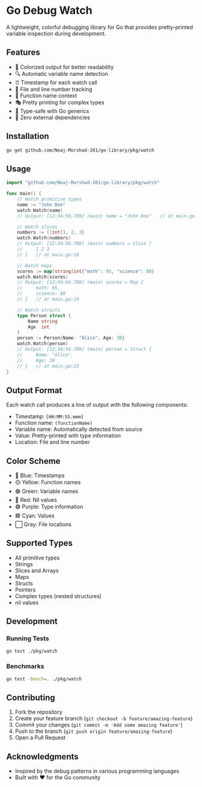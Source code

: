 # Go Debug Watch

A lightweight, colorful debugging library for Go that provides pretty-printed variable inspection during development.

## Features

- 🎨 Colorized output for better readability
- 🔍 Automatic variable name detection
- ⏰ Timestamp for each watch call
- 📍 File and line number tracking
- 🎯 Function name context
- 🎭 Pretty printing for complex types
- 💪 Type-safe with Go generics
- 🚀 Zero external dependencies

## Installation

```bash
go get github.com/Neaj-Morshad-101/go-library/pkg/watch
```

## Usage

```go
import "github.com/Neaj-Morshad-101/go-library/pkg/watch"

func main() {
    // Watch primitive types
    name := "John Doe"
    watch.Watch(name)
    // Output: [12:34:56.789] (main) name = "John Doe"   // at main.go:6

    // Watch slices
    numbers := []int{1, 2, 3}
    watch.Watch(numbers)
    // Output: [12:34:56.789] (main) numbers = Slice [
    //     1 2 3
    // ]   // at main.go:10

    // Watch maps
    scores := map[string]int{"math": 95, "science": 88}
    watch.Watch(scores)
    // Output: [12:34:56.789] (main) scores = Map {
    //     math: 95,
    //     science: 88
    // }   // at main.go:14

    // Watch structs
    type Person struct {
        Name string
        Age  int
    }
    person := Person{Name: "Alice", Age: 30}
    watch.Watch(person)
    // Output: [12:34:56.789] (main) person = Struct {
    //     Name: "Alice",
    //     Age: 30
    // }   // at main.go:23
}
```

## Output Format

Each watch call produces a line of output with the following components:

- Timestamp: `[HH:MM:SS.mmm]`
- Function name: `(functionName)`
- Variable name: Automatically detected from source
- Value: Pretty-printed with type information
- Location: File and line number

## Color Scheme

- 🔵 Blue: Timestamps
- 🟡 Yellow: Function names
- 🟢 Green: Variable names
- 🔴 Red: Nil values
- 🟣 Purple: Type information
- 🟦 Cyan: Values
- ⬜ Gray: File locations

## Supported Types

- All primitive types
- Strings
- Slices and Arrays
- Maps
- Structs
- Pointers
- Complex types (nested structures)
- nil values

## Development

### Running Tests

```bash
go test ./pkg/watch
```

### Benchmarks

```bash
go test -bench=. ./pkg/watch
```

## Contributing

1. Fork the repository
2. Create your feature branch (`git checkout -b feature/amazing-feature`)
3. Commit your changes (`git commit -m 'Add some amazing feature'`)
4. Push to the branch (`git push origin feature/amazing-feature`)
5. Open a Pull Request

## Acknowledgments

- Inspired by the debug patterns in various programming languages
- Built with ❤️ for the Go community
